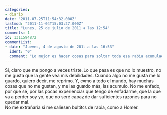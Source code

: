 ```yaml
---
categories:
- diario
date: "2011-07-25T11:54:32.000Z"
lastmod: "2011-11-04T15:03:27.000Z"
title: "Lunes, 25 de julio de 2011 a las 12:54"
comments: 1
id: 1311594872
commentList:
- date: "Jueves, 4 de agosto de 2011 a las 16:53"
  ident: "0"
  comment: "Lo mejor es hacer cosas para soltar toda esa rabia acumulada. Yo por ejemplo corro, nado y monto en bici. Después estoy demasiado cansado como para tener rabia acumulada."
---
```


Si, claro que me pongo a veces triste. Lo que pasa es que no lo muestro, no me gusta que la gente vea mis debilidades. Cuando algo no me gusta me lo guardo, quiero decir, me reprimo. Y, como a todo el mundo, hay muchas cosas que no me gustan, y me las guardo más, las acumulo. No me enfado, por que sé, por las pocas experiencias que tengo de enfadarme, que la que va a perder soy yo, que no seré capaz de dar suficientes razones para no quedar mal.  
No me extrañaría si me saliesen bultitos de rabia, como a Homer.
